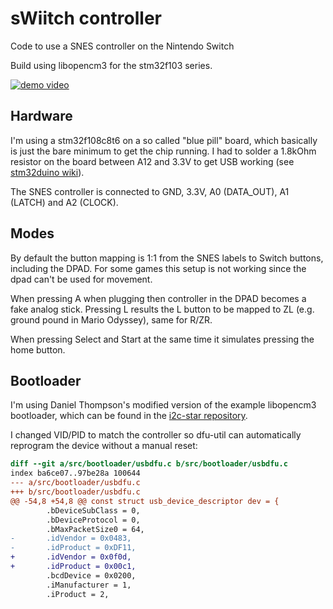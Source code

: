 # sWiitch controller

Code to use a SNES controller on the Nintendo Switch

Build using libopencm3 for the stm32f103 series.

[![demo video](https://img.youtube.com/vi/fOCP0zd441E/0.jpg)](https://www.youtube.com/watch?v=fOCP0zd441E)

## Hardware

I'm using a stm32f108c8t6 on a so called "blue pill" board, which basically is just the bare minimum
to get the chip running.
I had to solder a 1.8kOhm resistor on the board between A12 and 3.3V to get USB working (see [stm32duino wiki](http://wiki.stm32duino.com/index.php?title=Blue_Pill#Hardware_installation)).

The SNES controller is connected to GND, 3.3V, A0 (DATA_OUT), A1 (LATCH) and A2 (CLOCK).

## Modes

By default the button mapping is 1:1 from the SNES labels to Switch buttons, including the DPAD.
For some games this setup is not working since the dpad can't be used for movement.

When pressing A when plugging then controller in the DPAD becomes a fake analog stick.
Pressing L results the L button to be mapped to ZL (e.g. ground pound in Mario Odyssey), same for R/ZR.

When pressing Select and Start at the same time it simulates pressing the home button.

## Bootloader

I'm using Daniel Thompson's modified version of the example libopencm3 bootloader, which can be found in the [i2c-star repository](https://github.com/daniel-thompson/i2c-star/tree/master/src/bootloader).

I changed VID/PID to match the controller so dfu-util can automatically reprogram the device without a manual reset:

```diff
diff --git a/src/bootloader/usbdfu.c b/src/bootloader/usbdfu.c
index ba6ce07..97be28a 100644
--- a/src/bootloader/usbdfu.c
+++ b/src/bootloader/usbdfu.c
@@ -54,8 +54,8 @@ const struct usb_device_descriptor dev = {
        .bDeviceSubClass = 0,
        .bDeviceProtocol = 0,
        .bMaxPacketSize0 = 64,
-       .idVendor = 0x0483,
-       .idProduct = 0xDF11,
+       .idVendor = 0x0f0d,
+       .idProduct = 0x00c1,
        .bcdDevice = 0x0200,
        .iManufacturer = 1,
        .iProduct = 2,
```
